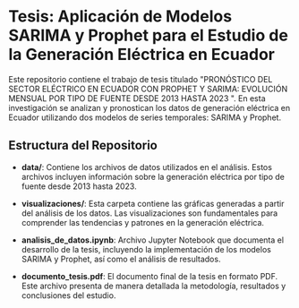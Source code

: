 # Tesis: Aplicación de Modelos SARIMA y Prophet para el Estudio de la Generación Eléctrica en Ecuador

Este repositorio contiene el trabajo de tesis titulado "PRONÓSTICO DEL SECTOR ELÉCTRICO EN ECUADOR CON PROPHET Y SARIMA: EVOLUCIÓN MENSUAL POR TIPO DE FUENTE DESDE 2013 HASTA 2023 ". En esta investigación se analizan y pronostican los datos de generación eléctrica en Ecuador utilizando dos modelos de series temporales: SARIMA y Prophet.

## Estructura del Repositorio

- **data/**: Contiene los archivos de datos utilizados en el análisis. Estos archivos incluyen información sobre la generación eléctrica por tipo de fuente desde 2013 hasta 2023.
  
- **visualizaciones/**: Esta carpeta contiene las gráficas generadas a partir del análisis de los datos. Las visualizaciones son fundamentales para comprender las tendencias y patrones en la generación eléctrica.

- **analisis_de_datos.ipynb**: Archivo Jupyter Notebook que documenta el desarrollo de la tesis, incluyendo la implementación de los modelos SARIMA y Prophet, así como el análisis de resultados.

- **documento_tesis.pdf**: El documento final de la tesis en formato PDF. Este archivo presenta de manera detallada la metodología, resultados y conclusiones del estudio.



